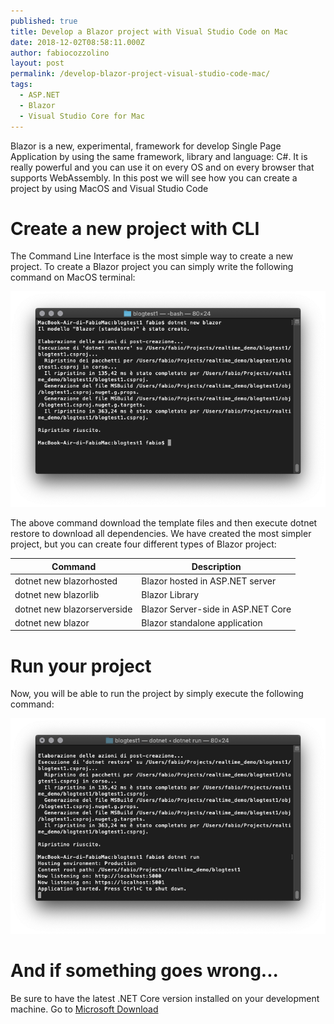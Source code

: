 ```yaml
---
published: true
title: Develop a Blazor project with Visual Studio Code on Mac
date: 2018-12-02T08:58:11.000Z
author: fabiocozzolino
layout: post
permalink: /develop-blazor-project-visual-studio-code-mac/
tags:
  - ASP.NET
  - Blazor
  - Visual Studio Core for Mac
---
```

Blazor is a new, experimental, framework for develop Single Page Application by using the same framework, library and language: C#. It is really powerful and you can use it on every OS and on every browser that supports WebAssembly.
In this post we will see how you can create a project by using MacOS and Visual Studio Code

# Create a new project with CLI
The Command Line Interface is the most simple way to create a new project. To create a Blazor project you can simply write the following command on MacOS terminal:

![Create new Blazor project](/assets/img/dotnet-new-blazor.png)

The above command download the template files and then execute dotnet restore to download all dependencies. We have created the most simpler project, but you can create four different types of Blazor project:

Command | Description
------------ | -------------
dotnet new blazorhosted | Blazor hosted in ASP.NET server
dotnet new blazorlib | Blazor Library
dotnet new blazorserverside | Blazor Server-side in ASP.NET Core
dotnet new blazor | Blazor standalone application


# Run your project
Now, you will be able to run the project by simply execute the following command:

![Run a Blazor app on mac](/assets/img/dotnet-run.png)

# And if something goes wrong...
Be sure to have the latest .NET Core version installed on your development machine. Go to [Microsoft Download](https://dotnet.microsoft.com/download)

